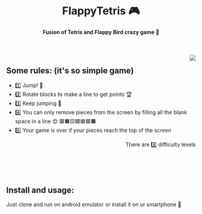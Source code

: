 
<h1 align="center">FlappyTetris 🎮</h1>

<h4 align="center">Fusion of Tetris and Flappy Bird crazy game 🤪 </h4><br><br>

<img align="right" src="https://i.imgur.com/35u2eQf.gif">

<h2>Some rules: (it's so simple game) </h2>
<ul>
<li>1️⃣ Jump! 🦘</li>
<li>2️⃣ Rotate blocks to make a line to get points 🏆</li>
<li>3️⃣ Keep jumping 🦘</li>
<li>4️⃣ You can only remove pieces from the screen by filling all the blank space in a line 😊 🟥🟧🟨🟩🟦🟪🟫</li>
<li>5️⃣ Your game is over if your pieces reach the top of the screen</li>
</ul>
<p align="right">There are 3️⃣ difficulty levels </p>
<br><br><br>
<h2>Install and usage:</h2>
<p>Just clone and run on android emulator or install it on ur smartphone 📱</p>


